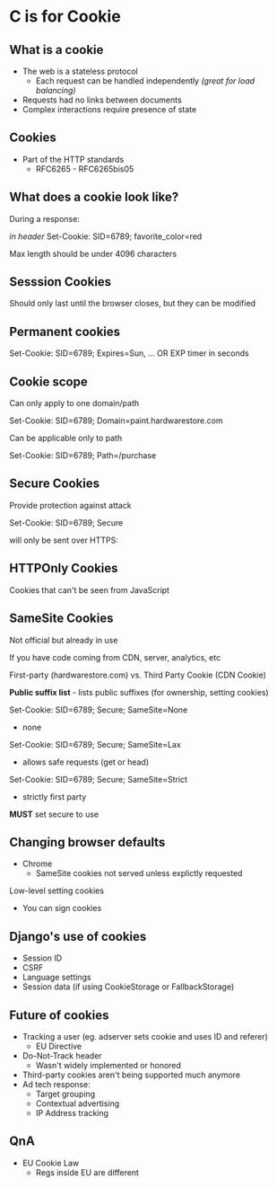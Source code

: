 # C is for Cookie

## What is a cookie

- The web is a stateless protocol
    - Each request can be handled independently *(great for load balancing)*
- Requests had no links between documents
- Complex interactions require presence of state

## Cookies

- Part of the HTTP standards
    - RFC6265 - RFC6265bis05

## What does a cookie look like?

During a response:

*in header*
Set-Cookie: SID=6789; favorite_color=red

Max length should be under 4096 characters

## Sesssion Cookies

Should only last until the browser closes, but they can be modified

## Permanent cookies

Set-Cookie: SID=6789; Expires=Sun, ...
OR 
EXP timer in seconds

## Cookie scope

Can only apply to one domain/path

Set-Cookie: SID=6789; Domain=paint.hardwarestore.com

Can be applicable only to path

Set-Cookie: SID=6789; Path=/purchase

## Secure Cookies

Provide protection against attack

Set-Cookie: SID=6789; Secure

will only be sent over HTTPS:

## HTTPOnly Cookies

Cookies that can't be seen from JavaScript

## SameSite Cookies
Not official but already in use

If you have code coming from CDN, server, analytics, etc

First-party (hardwarestore.com) vs. Third Party Cookie (CDN Cookie)

**Public suffix list** - lists public suffixes (for ownership, setting cookies)

Set-Cookie: SID=6789; Secure; SameSite=None
- none

Set-Cookie: SID=6789; Secure; SameSite=Lax
- allows safe requests (get or head)

Set-Cookie: SID=6789; Secure; SameSite=Strict
- strictly first party

**MUST** set secure to use

## Changing browser defaults

- Chrome
    - SameSite cookies not served unless explictly requested

Low-level setting cookies

- You can sign cookies

## Django's use of cookies

- Session ID
- CSRF
- Language settings
- Session data (if using CookieStorage or FallbackStorage)

## Future of cookies

- Tracking a user (eg. adserver sets cookie and uses ID and referer)
    - EU Directive
- Do-Not-Track header
    - Wasn't widely implemented or honored
- Third-party cookies aren't being supported much anymore
- Ad tech response:
    - Target grouping
    - Contextual advertising
    - IP Address tracking

## QnA

- EU Cookie Law
    - Regs inside EU are different

